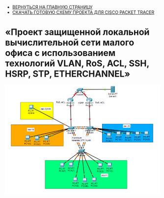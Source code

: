 - [ВЕРНУТЬСЯ НА ГЛАВНУЮ СТРАНИЦУ](https://github.com/Art1shock/otus-networks)  
- [СКАЧАТЬ ГОТОВУЮ СХЕМУ ПРОЕКТА ДЛЯ CISCO PACKET TRACER](https://github.com/Art1shock/otus-networks/raw/main/final/%D0%9F%D1%80%D0%BE%D0%B5%D0%BA%D1%82.pkt)

# «Проект защищенной локальной вычислительной сети малого офиса с использованием технологий VLAN, RoS, ACL, SSH, HSRP, STP, ETHERCHANNEL»

![](https://github.com/Art1shock/images/blob/main/Project/%D0%A1%D1%85%D0%B5%D0%BC%D0%B0%20%D0%BF%D1%80%D0%BE%D0%B5%D0%BA%D1%82.png)
